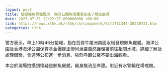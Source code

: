 ```yaml
---
layout: post
title: 懷疑鯨魚屍體飄流　海洋公園與漁護署前往了解及處理
date: 2023-07-31 12:22:27.000000000 +08:00
link: https://news.rthk.hk/rthk/ch/component/k2/1711344-20230731.htm
categories: rthk
---
```


警方表示，早上10時46分接報，指在西貢牛尾洲南面水域發現鯨魚屍體。海洋公園及香港海洋公園保育基金團隊正聯同漁農自然護理署前往相關水域，詳細了解及處理個案，會適時公布進一步消息，強烈呼籲公眾不要出海觀看。

本台於現場拍攝到懷疑是鯨魚屍體，屍身飄流至岸邊。附近有水警輪在場戒備。

